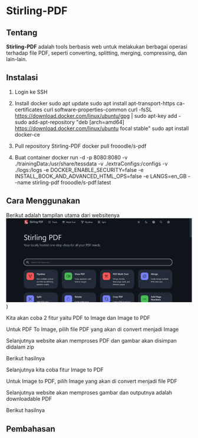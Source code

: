 # Stirling-PDF

## Tentang
**Stirling-PDF** adalah tools berbasis web untuk melakukan berbagai operasi terhadap file PDF, seperti converting, splitting, merging, compressing, dan lain-lain.

## Instalasi
1. Login ke SSH

2. Install docker
sudo apt update
sudo apt install apt-transport-https ca-certificates curl software-properties-common
curl -fsSL https://download.docker.com/linux/ubuntu/gpg | sudo apt-key add -
sudo add-apt-repository "deb [arch=amd64] https://download.docker.com/linux/ubuntu focal stable"
sudo apt install docker-ce

3. Pull repository Stirling-PDF
docker pull frooodle/s-pdf

4. Buat container
docker run -d -p 8080:8080 -v ./trainingData:/usr/share/tessdata -v ./extraConfigs:/configs -v ./logs:/logs -e DOCKER_ENABLE_SECURITY=false -e INSTALL_BOOK_AND_ADVANCED_HTML_OPS=false -e LANGS=en_GB --name stirling-pdf frooodle/s-pdf:latest

## Cara Menggunakan
Berikut adalah tampilan utama dari websitenya
![Alt text](Image/1.png))

Kita akan coba 2 fitur yaitu PDF to Image dan Image to PDF

Untuk PDF To Image, pilih file PDF yang akan di convert menjadi Image

Selanjutnya website akan memproses PDF dan gambar akan disimpan didalam zip

Berikut hasilnya

Selanjutnya kita coba fitur Image to PDF

Untuk Image to PDF, pilih Image yang akan di convert menjadi file PDF

Selanjutnya website akan memproses gambar dan outputnya adalah downloadable PDF

Berikut hasilnya


## Pembahasan
